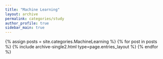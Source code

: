 ```yaml
---
title: "Machine Learning"
layout: archive
permalink: categories/study
author_profile: true
sidebar_main: true
---
```


{% assign posts = site.categories.MachineLearning %}
{% for post in posts %} {% include archive-single2.html type=page.entries_layout %} {% endfor %}